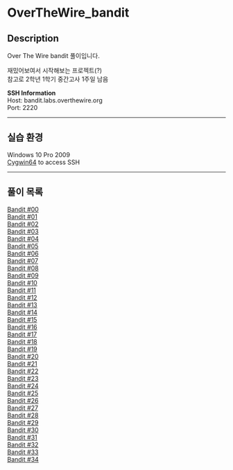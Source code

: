 
# OverTheWire_bandit
## Description

Over The Wire bandit 풀이입니다.

재밌어보여서 시작해보는 프로젝트(?)  
참고로 2학년 1학기 중간고사 1주일 남음

**SSH Information**     
Host: bandit.labs.overthewire.org   
Port: 2220

------------------
## 실습 환경
Windows 10 Pro 2009  
[Cygwin64](https://cysecguide.blogspot.com/2018/12/cygwinlinux-feeling-on-windows.html?m=1) to access SSH

-----------------------
## 풀이 목록

[Bandit #00](./Bandit%20풀이/bandit00.md)  
[Bandit #01](./Bandit%20풀이/bandit01.md)  
[Bandit #02](./Bandit%20풀이/bandit02.md)  
[Bandit #03](./Bandit%20풀이/bandit03.md)  
[Bandit #04](./Bandit%20풀이/bandit04.md)  
[Bandit #05](./Bandit%20풀이/bandit05.md)  
[Bandit #06](./Bandit%20풀이/bandit06.md)  
[Bandit #07](./Bandit%20풀이/bandit07.md)  
[Bandit #08](./Bandit%20풀이/bandit08.md)  
[Bandit #09](./Bandit%20풀이/bandit09.md)  
[Bandit #10](./Bandit%20풀이/bandit10.md)  
[Bandit #11](./Bandit%20풀이/bandit11.md)  
[Bandit #12](./Bandit%20풀이/bandit12.md)  
[Bandit #13](./Bandit%20풀이/bandit13.md)  
[Bandit #14](./Bandit%20풀이/bandit14.md)  
[Bandit #15](./Bandit%20풀이/bandit15.md)  
[Bandit #16](./Bandit%20풀이/bandit16.md)  
[Bandit #17](./Bandit%20풀이/bandit17.md)  
[Bandit #18](./Bandit%20풀이/bandit18.md)  
[Bandit #19](./Bandit%20풀이/bandit19.md)  
[Bandit #20](./Bandit%20풀이/bandit20.md)  
[Bandit #21](./Bandit%20풀이/bandit21.md)  
[Bandit #22](./Bandit%20풀이/bandit22.md)  
[Bandit #23](./Bandit%20풀이/bandit23.md)  
[Bandit #24](./Bandit%20풀이/bandit24.md)  
[Bandit #25](./Bandit%20풀이/bandit25.md)  
[Bandit #26](./Bandit%20풀이/bandit26.md)  
[Bandit #27](./Bandit%20풀이/bandit27.md)  
[Bandit #28](./Bandit%20풀이/bandit28.md)  
[Bandit #29](./Bandit%20풀이/bandit29.md)  
[Bandit #30](./Bandit%20풀이/bandit30.md)  
[Bandit #31](./Bandit%20풀이/bandit31.md)  
[Bandit #32](./Bandit%20풀이/bandit32.md)  
[Bandit #33](./Bandit%20풀이/bandit33.md)  
[Bandit #34](./Bandit%20풀이/bandit34.md)
